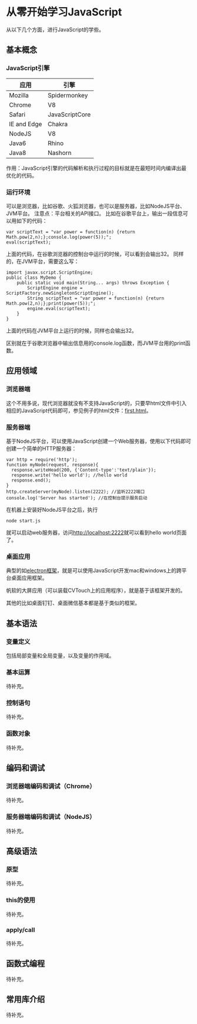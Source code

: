 # 从零开始学习JavaScript
从以下几个方面，进行JavaScript的学些。

## 基本概念

### JavaScript引擎
|应用|引擎|
|---|----|
|Mozilla|Spidermonkey|
|Chrome|V8|
|Safari|JavaScriptCore|
|IE and Edge|Chakra|
|NodeJS|V8|
|Java6|Rhino|
|Java8|Nashorn|

作用：JavaScript引擎的代码解析和执行过程的目标就是在最短时间内编译出最优化的代码。

### 运行环境
可以是浏览器，比如谷歌、火狐浏览器，也可以是服务器，比如NodeJS平台、JVM平台。
注意点：平台相关的API接口。
比如在谷歌平台上，输出一段信息可以用如下的代码：

```
var scriptText = "var power = function(n) {return Math.pow(2,n);};console.log(power(5));";
eval(scriptText);
```
上面的代码，在谷歌浏览器的控制台中运行的时候，可以看到会输出32。
同样的，在JVM平台，需要这么写：

```
import javax.script.ScriptEngine;
public class MyDemo {
    public static void main(String... args) throws Exception {
        ScriptEngine engine = ScriptFactory.newSingletonScriptEngine();
        String scriptText = "var power = function(n) {return Math.pow(2,n);};print(power(5));";
        engine.eval(scriptText);
    }
}
```
上面的代码在JVM平台上运行的时候，同样也会输出32。

区别就在于谷歌浏览器中输出信息用的console.log函数，而JVM平台用的print函数。

## 应用领域
### 浏览器端
这个不用多说，现代浏览器就没有不支持JavaScript的，只要早html文件中引入相应的JavaScript代码即可，参见例子的html文件：[first.html](demo/first.html)。
### 服务器端
基于NodeJS平台，可以使用JavaScript创建一个Web服务器，使用以下代码即可创建一个简单的HTTP服务器：

```
var http = require('http');
function myNode(request, response){
  response.writeHead(200, {'Content-type':'text/plain'});
  response.write('hello world'); //hello world
  response.end();
}
http.createServer(myNode).listen(2222); //监听2222端口
console.log('Server has started'); //在控制台提示服务启动
```
在机器上安装好NodeJS平台之后，执行

```
node start.js
```
就可以启动web服务器，访问[http://localhost:2222](http://localhost:2222)就可以看到hello world页面了。
### 桌面应用
典型的如[electron框架](https://electron.atom.io/)，就是可以使用JavaScript开发mac和windows上的跨平台桌面应用框架。

帆软的大屏应用（可以装载CVTouch上的应用程序），就是基于该框架开发的。

其他的比如桌面钉钉、桌面微信基本都是基于类似的框架。

## 基本语法
### 变量定义
包括局部变量和全局变量，以及变量的作用域。
### 基本运算
待补充。
### 控制语句
待补充。
### 函数对象
待补充。

## 编码和调试
### 浏览器端编码和调试（Chrome）
待补充。
### 服务器端编码和调试（NodeJS）
待补充。

## 高级语法
### 原型
待补充。
### this的使用
待补充。
### apply/call
待补充。

## 函数式编程
待补充。

## 常用库介绍
待补充。
